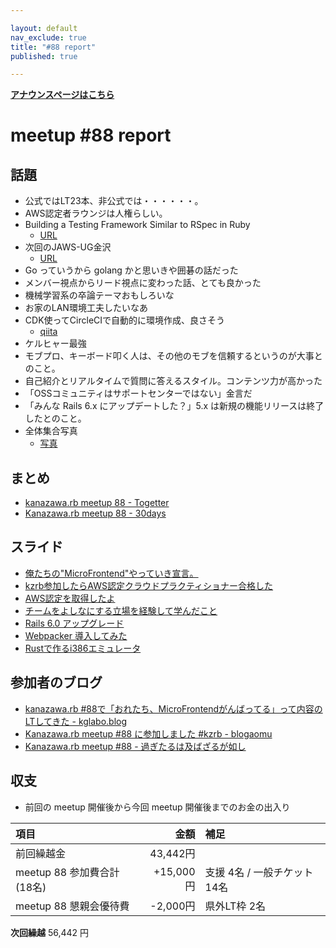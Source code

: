 ```yaml
---

layout: default
nav_exclude: true
title: "#88 report"
published: true

---
```


<div style="text-align: left;"><a href="../"><strong>アナウンスページはこちら</strong></a></div>

# meetup #88 report

## 話題

* 公式ではLT23本、非公式では・・・・・・。
* AWS認定者ラウンジは人権らしい。
* Building a Testing Framework Similar to RSpec in Ruby
  + [URL](https://ksylvest.com/posts/2018-08-01/building-a-testing-framework-similar-to-rspec-in-ruby)
* 次回のJAWS-UG金沢
  + [URL](https://jawsug-kanazawa.doorkeeper.jp/events/101851)
* Go っていうから golang かと思いきや囲碁の話だった
* メンバー視点からリード視点に変わった話、とても良かった
* 機械学習系の卒論テーマおもしろいな
* お家のLAN環境工夫したいなあ
* CDK使ってCircleCIで自動的に環境作成、良さそう
  + [qiita](https://qiita.com/BeMarble/items/b2fd62e942ae1438477c)
* ケルヒャー最強
* モブプロ、キーボード叩く人は、その他のモブを信頼するというのが大事とのこと。
* 自己紹介とリアルタイムで質問に答えるスタイル。コンテンツ力が高かった
* 「OSSコミュニティはサポートセンターではない」金言だ
* 「みんな Rails 6.x にアップデートした？」5.x は新規の機能リリースは終了したとのこと。
* 全体集合写真
  + [写真](https://twitter.com/kiyohara/status/1208298663027466240)

## まとめ

* [kanazawa.rb meetup 88 - Togetter](https://togetter.com/li/1446761)
* [Kanazawa.rb meetup 88 - 30days](https://30d.jp/kzrb/78/)


## スライド

* [俺たちの"MicroFrontend"やっていき宣言。](https://speakerdeck.com/yu_kgr/declaration-to-do-our-microfrontend)
* [kzrb参加したらAWS認定クラウドプラクティショナー合格した](https://speakerdeck.com/cottondesu/aws-certified-cloud-practitioner-passed)
* [AWS認定を取得したよ](https://speakerdeck.com/takayukiatkwsk/awsren-ding-woqu-de-sitayo-number-kzrb)
* [チームをよしなにする立場を経験して学んだこと](https://speakerdeck.com/kentarom/things-i-have-learned-in-leading-the-team)
* [Rails 6.0 アップグレード](https://speakerdeck.com/taketo1113/rails-6-dot-0-atupuguredo-kanazawa-dot-rb-number-88-lt)
* [Webpacker 導入してみた](https://speakerdeck.com/taketo1113/webpacker-dao-ru-sitemita-kanazawa-dot-rb-number-88-lt)
* [Rustで作るi386エミュレータ](https://speakerdeck.com/krhitoshi/rustdezuo-rui386emiyureta)

## 参加者のブログ

* [kanazawa.rb #88で「おれたち、MicroFrontendがんばってる」って内容のLTしてきた \- kglabo.blog](https://blog.kglabo.com/entry/2019/12/24/141723)
* [Kanazawa.rb meetup #88 に参加しました #kzrb \- blogaomu](https://www.blogaomu.com/entry/kzrb88)
* [Kanazawa.rb meetup #88 \- 過ぎたるは及ばざるが如し](https://www.aligatame.net/entry/2019/12/24/204043)

## 収支

* 前回の meetup 開催後から今回 meetup 開催後までのお金の出入り

|項目                           |金額         |補足                                               |
|:------------------------------|------------:|:--------------------------------------------------|
| 前回繰越金                    |    43,442円 |                                                   |
| meetup 88 参加費合計(18名)    |   +15,000円 | 支援 4名 / 一般チケット 14名                         |
| meetup 88 懇親会優待費        |    -2,000円 | 県外LT枠 2名                                      |

**次回繰越**  56,442 円

